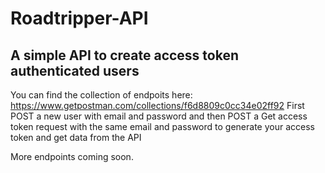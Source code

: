 # Roadtripper-API

## A simple API to create access token authenticated users
You can find the collection of endpoits here: https://www.getpostman.com/collections/f6d8809c0cc34e02ff92
First POST a new user with email and password and then POST a Get access token request with the same email and password to generate your access token and get data from the API

More endpoints coming soon.
